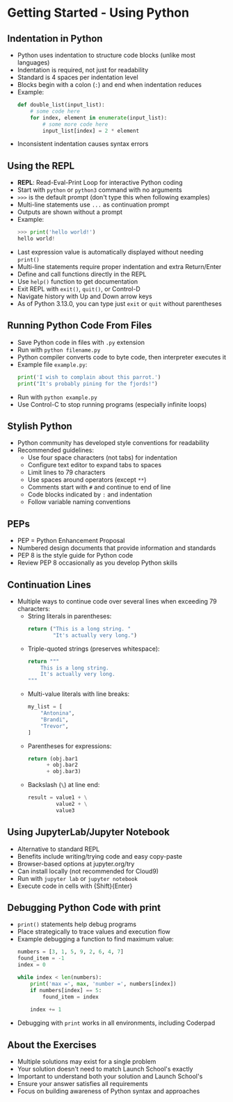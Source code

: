 # Getting Started - Using Python

## Indentation in Python

- Python uses indentation to structure code blocks (unlike most languages)
- Indentation is required, not just for readability
- Standard is 4 spaces per indentation level
- Blocks begin with a colon (`:`) and end when indentation reduces
- Example:
  ```python
  def double_list(input_list):
      # some code here
      for index, element in enumerate(input_list):
          # some more code here
          input_list[index] = 2 * element
  ```
- Inconsistent indentation causes syntax errors

## Using the REPL

- **REPL**: Read-Eval-Print Loop for interactive Python coding
- Start with `python` or `python3` command with no arguments
- `>>>` is the default prompt (don't type this when following examples)
- Multi-line statements use `...` as continuation prompt
- Outputs are shown without a prompt
- Example:
  ```python
  >>> print('hello world!')
  hello world!
  ```
- Last expression value is automatically displayed without needing `print()`
- Multi-line statements require proper indentation and extra Return/Enter
- Define and call functions directly in the REPL
- Use `help()` function to get documentation
- Exit REPL with `exit()`, `quit()`, or Control-D
- Navigate history with Up and Down arrow keys
- As of Python 3.13.0, you can type just `exit` or `quit` without parentheses

## Running Python Code From Files

- Save Python code in files with `.py` extension
- Run with `python filename.py`
- Python compiler converts code to byte code, then interpreter executes it
- Example file `example.py`:
  ```python
  print('I wish to complain about this parrot.')
  print("It's probably pining for the fjords!")
  ```
- Run with `python example.py`
- Use Control-C to stop running programs (especially infinite loops)

## Stylish Python

- Python community has developed style conventions for readability
- Recommended guidelines:
  - Use four space characters (not tabs) for indentation
  - Configure text editor to expand tabs to spaces
  - Limit lines to 79 characters
  - Use spaces around operators (except `**`)
  - Comments start with `#` and continue to end of line
  - Code blocks indicated by `:` and indentation
  - Follow variable naming conventions

## PEPs

- PEP = Python Enhancement Proposal
- Numbered design documents that provide information and standards
- PEP 8 is the style guide for Python code
- Review PEP 8 occasionally as you develop Python skills

## Continuation Lines

- Multiple ways to continue code over several lines when exceeding 79 characters:
  - String literals in parentheses:
    ```python
    return ("This is a long string. "
            "It's actually very long.")
    ```
  - Triple-quoted strings (preserves whitespace):
    ```python
    return """
        This is a long string.
        It's actually very long.
    """
    ```
  - Multi-value literals with line breaks:
    ```python
    my_list = [
        "Antonina",
        "Brandi",
        "Trevor",
    ]
    ```
  - Parentheses for expressions:
    ```python
    return (obj.bar1
          + obj.bar2
          + obj.bar3)
    ```
  - Backslash (`\`) at line end:
    ```python
    result = value1 + \
             value2 + \
             value3
    ```

## Using JupyterLab/Jupyter Notebook

- Alternative to standard REPL
- Benefits include writing/trying code and easy copy-paste
- Browser-based options at jupyter.org/try
- Can install locally (not recommended for Cloud9)
- Run with `jupyter lab` or `jupyter notebook`
- Execute code in cells with {Shift}{Enter}

## Debugging Python Code with print

- `print()` statements help debug programs
- Place strategically to trace values and execution flow
- Example debugging a function to find maximum value:
  ```python
  numbers = [3, 1, 5, 9, 2, 6, 4, 7]
  found_item = -1
  index = 0
  
  while index < len(numbers):
      print('max =', max, 'number =', numbers[index])
      if numbers[index] == 5:
          found_item = index
      
      index += 1
  ```
- Debugging with `print` works in all environments, including Coderpad

## About the Exercises

- Multiple solutions may exist for a single problem
- Your solution doesn't need to match Launch School's exactly
- Important to understand both your solution and Launch School's
- Ensure your answer satisfies all requirements
- Focus on building awareness of Python syntax and approaches

